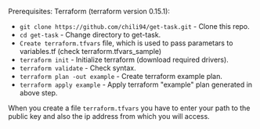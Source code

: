 Prerequisites:
Terraform  (terraform version 0.15.1):

* `git clone https://github.com/chili94/get-task.git` - Clone this repo.
* `cd get-task` - Change directory to get-task.
* `Create terraform.tfvars` file, which is used to pass parametars to variables.tf (check terraform.tfvars_sample)
* `terraform init` - Initialize terraform (download required drivers).
* `terraform validate` - Check syntax.
* `terraform plan -out example` - Create terraform example plan.
* `terraform apply example` - Apply terraform "example" plan generated in above step.

When you create a file `terraform.tfvars` you have to enter your path to the public key and also the ip address from which you will access.
